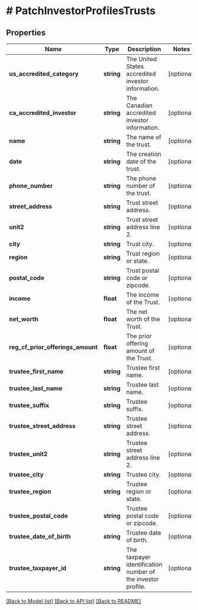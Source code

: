 # # PatchInvestorProfilesTrusts

## Properties

Name | Type | Description | Notes
------------ | ------------- | ------------- | -------------
**us_accredited_category** | **string** | The United States accredited investor information. | [optional]
**ca_accredited_investor** | **string** | The Canadian accredited investor information. | [optional]
**name** | **string** | The name of the trust. | [optional]
**date** | **string** | The creation date of the trust. | [optional]
**phone_number** | **string** | The phone number of the trust. | [optional]
**street_address** | **string** | Trust street address. | [optional]
**unit2** | **string** | Trust street address line 2. | [optional]
**city** | **string** | Trust city. | [optional]
**region** | **string** | Trust region or state. | [optional]
**postal_code** | **string** | Trust postal code or zipcode. | [optional]
**income** | **float** | The income of the Trust. | [optional]
**net_worth** | **float** | The net worth of the Trust. | [optional]
**reg_cf_prior_offerings_amount** | **float** | The prior offering amount of the Trust. | [optional]
**trustee_first_name** | **string** | Trustee first name. | [optional]
**trustee_last_name** | **string** | Trustee last name. | [optional]
**trustee_suffix** | **string** | Trustee suffix. | [optional]
**trustee_street_address** | **string** | Trustee street address. | [optional]
**trustee_unit2** | **string** | Trustee street address line 2. | [optional]
**trustee_city** | **string** | Trustee city. | [optional]
**trustee_region** | **string** | Trustee region or state. | [optional]
**trustee_postal_code** | **string** | Trustee postal code or zipcode. | [optional]
**trustee_date_of_birth** | **string** | Trustee date of birth. | [optional]
**trustee_taxpayer_id** | **string** | The taxpayer identification number of the investor profile. | [optional]

[[Back to Model list]](../../README.md#models) [[Back to API list]](../../README.md#endpoints) [[Back to README]](../../README.md)
